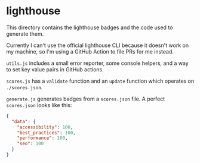 # lighthouse

This directory contains the lighthouse badges and the code used to generate them.

Currently I can't use the official lighthouse CLI because it doesn't work on my machine, so I'm using a GitHub Action to file PRs for me instead.

`utils.js` includes a small error reporter, some console helpers, and a way to set key value pairs in GitHub actions.

`scores.js` has a `validate` function and an `update` function which operates on `./scores.json`.

`generate.js` generates badges from a `scores.json` file. A perfect `scores.json` looks like this:

```json
{
  "data": {
    "accessibility": 100,
    "best_practices": 100,
    "performance": 100,
    "seo": 100
  }
}
```
